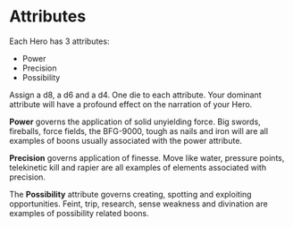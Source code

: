 # Attributes

Each Hero has 3 attributes:

* Power
* Precision
* Possibility

Assign a d8, a d6 and a d4. One die to each attribute.
Your dominant attribute will have a profound effect
on the narration of your Hero.

**Power** governs the application of solid unyielding
force. Big swords, fireballs, force fields, the BFG-9000,
tough as nails and iron will are all examples of boons
usually associated with the power attribute.

**Precision** governs application of finesse. Move like
water, pressure points, telekinetic kill and rapier are all
examples of elements associated with precision.

The **Possibility** attribute governs creating, spotting and
exploiting opportunities. Feint, trip, research, sense
weakness and divination are examples of possibility
related boons.